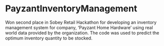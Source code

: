 # PayzantInventoryManagement
Won second place in Sobey Retail Hackathon for developing an inventory management system for company, ‘Payzant Home Hardware’ using real world data provided by the organization. The code was used to predict the optimum inventory quantity to be stocked.
